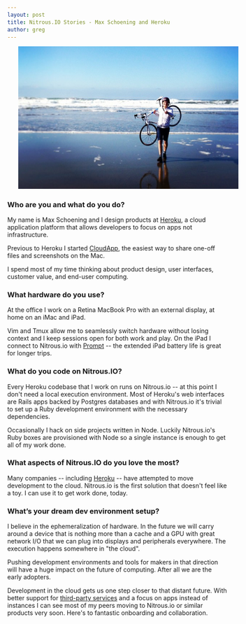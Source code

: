 ```yaml
---
layout: post
title: Nitrous.IO Stories - Max Schoening and Heroku
author: greg
---
```


<img src="/images/max-schoening.jpg" alt="Max Schoening" style="margin: 0 5%;"/>

### Who are you and what do you do? 
  
My name is Max Schoening and I design products at 
[Heroku](https://www.heroku.com/), a cloud application platform that allows 
developers to focus on apps not infrastructure. 
  
Previous to Heroku I started [CloudApp](http://www.getcloudapp.com/), the 
easiest way to share one-off files and screenshots on the Mac. 
  
I spend most of my time thinking about product design, user interfaces, 
customer value, and end-user computing. 
  
### What hardware do you use? 
  
At the office I work on a Retina MacBook Pro with an external display, at home 
on an iMac and iPad. 

Vim and Tmux allow me to seamlessly switch hardware without losing context and 
I keep sessions open for both work and play. On the iPad I connect to Nitrous.io with [Prompt](http://www.panic.com/blog/2011/04/introducing-prompt-ssh-for-ios/) -- 
the extended iPad battery life is great for longer trips. 

### What do you code on Nitrous.IO? 
<!--break-->  
Every Heroku codebase that I work on runs on Nitrous.io -- at this point I 
don't need a local execution environment. Most of Heroku's web interfaces are 
Rails apps backed by Postgres databases and with Nitrous.io it's trivial to set 
up a Ruby development environment with the necessary dependencies. 
  
Occasionally I hack on side projects written in Node. Luckily Nitrous.io's Ruby 
boxes are provisioned with Node so a single instance is enough to get all of my 
work done. 
  
### What aspects of Nitrous.IO do you love the most? 
  
Many companies -- including [Heroku](http://cl.ly/image/2u182o07093K) -- have 
attempted to move development to the cloud. Nitrous.io is the first solution 
that doesn't feel like a toy. I can use it to get work done, today. 
  
### What’s your dream dev environment setup? 
  
I believe in the ephemeralization of hardware. In the future we will carry 
around a device that is nothing more than a cache and a GPU with great network 
I/O that we can plug into displays and peripherals everywhere. The execution 
happens somewhere in "the cloud". 
  
Pushing development environments and tools for makers in that direction will 
have a huge impact on the future of computing. After all we are the early 
adopters. 
  
Development in the cloud gets us one step closer to that distant future. With 
better support for [third-party services](https://addons.heroku.com/) and a 
focus on apps instead of instances I can see most of my peers moving to 
Nitrous.io or similar products very soon. Here's to fantastic onboarding and 
collaboration.
